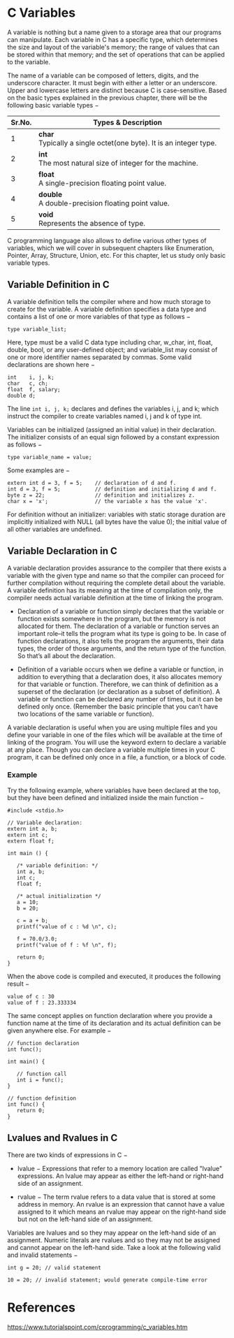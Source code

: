 # C Variables
A variable is nothing but a name given to a storage area that our programs can manipulate. Each variable in C has a specific type, which determines the size and layout of the variable's memory; the range of values that can be stored within that memory; and the set of operations that can be applied to the variable.

The name of a variable can be composed of letters, digits, and the underscore character. It must begin with either a letter or an underscore. Upper and lowercase letters are distinct because C is case-sensitive. Based on the basic types explained in the previous chapter, there will be the following basic variable types −

| Sr.No. |	Types & Description
|---------|---------------
|1 |**char** <br/>Typically a single octet(one byte). It is an integer type.
|2 |**int** <br/>The most natural size of integer for the machine.
|3 |**float** <br/>A single-precision floating point value.
|4 |**double** <br/> A double-precision floating point value.
|5 |**void** <br/> Represents the absence of type.

C programming language also allows to define various other types of variables, which we will cover in subsequent chapters like Enumeration, Pointer, Array, Structure, Union, etc. For this chapter, let us study only basic variable types.

## Variable Definition in C
A variable definition tells the compiler where and how much storage to create for the variable. A variable definition specifies a data type and contains a list of one or more variables of that type as follows −
```
type variable_list;
```
Here, type must be a valid C data type including char, w_char, int, float, double, bool, or any user-defined object; and variable_list may consist of one or more identifier names separated by commas. Some valid declarations are shown here −
```
int    i, j, k;
char   c, ch;
float  f, salary;
double d;
```
The line `int i, j, k;` declares and defines the variables i, j, and k; which instruct the compiler to create variables named i, j and k of type int.

Variables can be initialized (assigned an initial value) in their declaration. The initializer consists of an equal sign followed by a constant expression as follows −
```
type variable_name = value;
```
Some examples are −
```
extern int d = 3, f = 5;    // declaration of d and f.
int d = 3, f = 5;           // definition and initializing d and f.
byte z = 22;                // definition and initializes z.
char x = 'x';               // the variable x has the value 'x'.
```
For definition without an initializer: variables with static storage duration are implicitly initialized with NULL (all bytes have the value 0); the initial value of all other variables are undefined.

## Variable Declaration in C
A variable declaration provides assurance to the compiler that there exists a variable with the given type and name so that the compiler can proceed for further compilation without requiring the complete detail about the variable. A variable definition has its meaning at the time of compilation only, the compiler needs actual variable definition at the time of linking the program.

- Declaration of a variable or function simply declares that the variable or function exists somewhere in the program, but the memory is not allocated for them. The declaration of a variable or function serves an important role–it tells the program what its type is going to be. In case of function declarations, it also tells the program the arguments, their data types, the order of those arguments, and the return type of the function. So that’s all about the declaration.

- Definition of a variable occurs when we define a variable or function, in addition to everything that a declaration does, it also allocates memory for that variable or function. Therefore, we can think of definition as a superset of the declaration (or declaration as a subset of definition).
A variable or function can be declared any number of times, but it can be defined only once. (Remember the basic principle that you can’t have two locations of the same variable or function).

A variable declaration is useful when you are using multiple files and you define your variable in one of the files which will be available at the time of linking of the program. You will use the keyword extern to declare a variable at any place. Though you can declare a variable multiple times in your C program, it can be defined only once in a file, a function, or a block of code.

### Example
Try the following example, where variables have been declared at the top, but they have been defined and initialized inside the main function −
```
#include <stdio.h>

// Variable declaration:
extern int a, b;
extern int c;
extern float f;

int main () {

   /* variable definition: */
   int a, b;
   int c;
   float f;

   /* actual initialization */
   a = 10;
   b = 20;

   c = a + b;
   printf("value of c : %d \n", c);

   f = 70.0/3.0;
   printf("value of f : %f \n", f);

   return 0;
}
```
When the above code is compiled and executed, it produces the following result −
```
value of c : 30
value of f : 23.333334
```
The same concept applies on function declaration where you provide a function name at the time of its declaration and its actual definition can be given anywhere else. For example −
```
// function declaration
int func();

int main() {

   // function call
   int i = func();
}

// function definition
int func() {
   return 0;
}
```

## Lvalues and Rvalues in C
There are two kinds of expressions in C −

- lvalue − Expressions that refer to a memory location are called "lvalue" expressions. An lvalue may appear as either the left-hand or right-hand side of an assignment.

- rvalue − The term rvalue refers to a data value that is stored at some address in memory. An rvalue is an expression that cannot have a value assigned to it which means an rvalue may appear on the right-hand side but not on the left-hand side of an assignment.

Variables are lvalues and so they may appear on the left-hand side of an assignment. Numeric literals are rvalues and so they may not be assigned and cannot appear on the left-hand side. Take a look at the following valid and invalid statements −
```
int g = 20; // valid statement

10 = 20; // invalid statement; would generate compile-time error
```
# References
https://www.tutorialspoint.com/cprogramming/c_variables.htm
